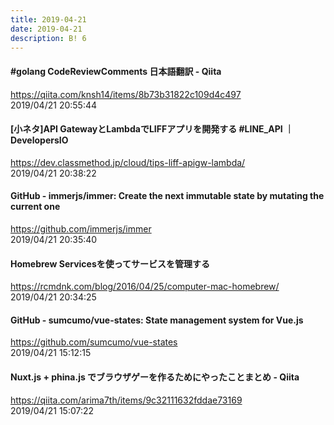 ```yaml
---
title: 2019-04-21
date: 2019-04-21
description: B! 6
---
```


#### #golang CodeReviewComments 日本語翻訳  - Qiita
https://qiita.com/knsh14/items/8b73b31822c109d4c497<br>
2019/04/21 20:55:44<br>


#### [小ネタ]API GatewayとLambdaでLIFFアプリを開発する #LINE_API ｜ DevelopersIO
https://dev.classmethod.jp/cloud/tips-liff-apigw-lambda/<br>
2019/04/21 20:38:22<br>


#### GitHub - immerjs/immer: Create the next immutable state by mutating the current one
https://github.com/immerjs/immer<br>
2019/04/21 20:35:40<br>


#### Homebrew Servicesを使ってサービスを管理する
https://rcmdnk.com/blog/2016/04/25/computer-mac-homebrew/<br>
2019/04/21 20:34:25<br>


#### GitHub - sumcumo/vue-states: State management system for Vue.js
https://github.com/sumcumo/vue-states<br>
2019/04/21 15:12:15<br>


#### Nuxt.js + phina.js でブラウザゲーを作るためにやったことまとめ - Qiita
https://qiita.com/arima7th/items/9c32111632fddae73169<br>
2019/04/21 15:07:22<br>


